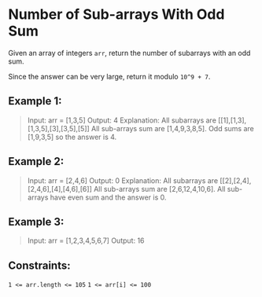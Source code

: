 # Number of Sub-arrays With Odd Sum

Given an array of integers `arr`, return the number of subarrays with an odd sum.

Since the answer can be very large, return it modulo `10^9 + 7`.

## Example 1:

> Input: arr = [1,3,5]
> Output: 4
> Explanation: All subarrays are [[1],[1,3],[1,3,5],[3],[3,5],[5]]
> All sub-arrays sum are [1,4,9,3,8,5].
> Odd sums are [1,9,3,5] so the answer is 4.

## Example 2:

> Input: arr = [2,4,6]
> Output: 0
> Explanation: All subarrays are [[2],[2,4],[2,4,6],[4],[4,6],[6]]
> All sub-arrays sum are [2,6,12,4,10,6].
> All sub-arrays have even sum and the answer is 0.

## Example 3:

> Input: arr = [1,2,3,4,5,6,7]
> Output: 16

## Constraints:

`1 <= arr.length <= 105`
`1 <= arr[i] <= 100`
